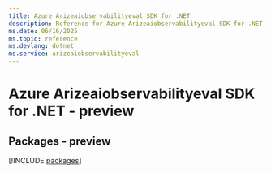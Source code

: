 ```yaml
---
title: Azure Arizeaiobservabilityeval SDK for .NET
description: Reference for Azure Arizeaiobservabilityeval SDK for .NET
ms.date: 06/16/2025
ms.topic: reference
ms.devlang: dotnet
ms.service: arizeaiobservabilityeval
---
```

# Azure Arizeaiobservabilityeval SDK for .NET - preview
## Packages - preview
[!INCLUDE [packages](arizeaiobservabilityeval-index.md)]